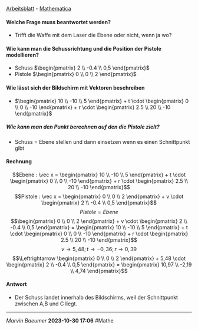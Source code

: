 [Arbeitsblatt](2%20Lagebezeichnung%20Gerade%20und%20Ebene.pdf) - [Mathematica](Mathe/Mathematica/Laser%20Aufgabe.nb) 
#### Welche Frage muss beantwortet werden?
- Trifft die Waffe mit dem Laser die Ebene oder nicht, wenn ja wo?
#### Wie kann man die Schussrichtung und die Position der Pistole modellieren? 
- Schuss $\begin{pmatrix} 2 \\ -0.4 \\ 0,5 \end{pmatrix}$
- Pistole $\begin{pmatrix} 0 \\ 0 \\ 2 \end{pmatrix}$
#### Wie lässt sich der Bildschirm mit Vektoren beschreiben 
- $\begin{pmatrix} 10 \\ -10 \\ 5 \end{pmatrix} + t \cdot \begin{pmatrix} 0 \\ 0 \\ -10 \end{pmatrix} + r \cdot \begin{pmatrix} 2.5 \\ 20 \\ -10 \end{pmatrix}$
##### Wie kann man den Punkt berechnen auf den die Pistole zielt?
- Schuss = Ebene stellen und dann einsetzen wenn es einen Schnittpunkt gibt
#### Rechnung
$$Ebene : \vec x = \begin{pmatrix} 10 \\ -10 \\ 5 \end{pmatrix} + t \cdot \begin{pmatrix} 0 \\ 0 \\ -10 \end{pmatrix} + r \cdot \begin{pmatrix} 2.5 \\ 20 \\ -10 \end{pmatrix}$$
$$Pistole : \vec x = \begin{pmatrix} 0 \\ 0 \\ 2 \end{pmatrix} + v \cdot \begin{pmatrix} 2 \\ -0.4 \\ 0,5 \end{pmatrix}$$
$$Pistole = Ebene$$
$$\begin{pmatrix} 0 \\ 0 \\ 2 \end{pmatrix} + v \cdot \begin{pmatrix} 2 \\ -0.4 \\ 0,5 \end{pmatrix} = \begin{pmatrix} 10 \\ -10 \\ 5 \end{pmatrix} + t \cdot \begin{pmatrix} 0 \\ 0 \\ -10 \end{pmatrix} + r \cdot \begin{pmatrix} 2.5 \\ 20 \\ -10 \end{pmatrix}$$
$$v \rightarrow 5,48 ; t \rightarrow - 0,36 ; r \rightarrow 0,39$$
$$\Leftrightarrow \begin{pmatrix} 0 \\ 0 \\ 2 \end{pmatrix} + 5,48 \cdot \begin{pmatrix} 2 \\ -0.4 \\ 0,5 \end{pmatrix} = \begin{pmatrix} 10,97 \\ -2,19 \\ 4,74 \end{pmatrix}$$
#### Antwort
- Der Schuss landet innerhalb des Bildschirms, weil der Schnittpunkt zwischen A,B und C liegt.
---
*Marvin Baeumer* **2023-10-30 17:06** #Mathe 